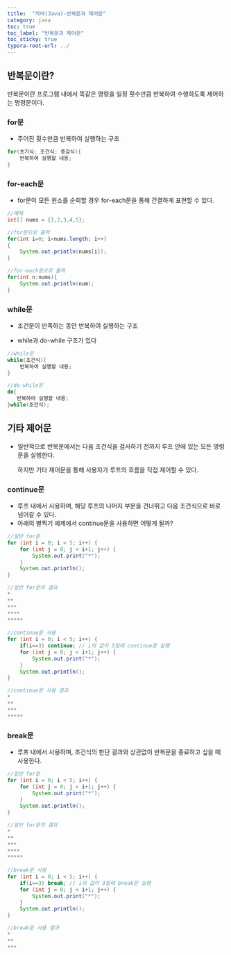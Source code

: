 ```yaml
---
title:  "자바(Java)-반복문과 제어문"
category: java
toc: true
toc_label: "반복문과 제어문"
toc_sticky: true
typora-root-url: ../
---
```








## 반복문이란?

반복문이란 프로그램 내에서 똑같은 명령을 일정 횟수만큼 반복하여 수행하도록 제어하는 명령문이다.



### for문

- 주어진 횟수만큼 반복하여 실행하는 구조


```java
for(초기식; 조건식; 증감식){
    반복하여 실행할 내용;
}
```



### for-each문

- for문이 모든 원소를 순회할 경우 for-each문을 통해 간결하게 표현할 수 있다.

```java
//예제
int[] nums = {1,2,3,4,5};

//for문으로 출력
for(int i=0; i<nums.length; i++)
{
    System.out.println(nums[i]);
}

//for-each문으로 출력
for(int n:nums){
    System.out.println(num);
}
```



### while문

- 조건문이 만족하는 동안 반복하여 실행하는 구조

- while과 do-while 구조가 있다


```java
//while문
while(조건식){
    반복하여 실행할 내용;
}

//do-while문
do{
   반복하여 실행할 내용; 
}while(조건식);
```





## 기타 제어문

- 일반적으로 반복문에서는 다음 조건식을 검사하기 전까지 루프 안에 있는 모든 명령문을 실행한다.

  하지만 기타 제어문을 통해 사용자가 루프의 흐름을 직접 제어할 수 있다.



### continue문

- 루프 내에서 사용하며, 해당 루프의 나머지 부분을 건너뛰고 다음 조건식으로 바로 넘어갈 수 있다.
- 아래의 별찍기 예제에서 continue문을 사용하면 어떻게 될까?

```java
//일반 for문
for (int i = 0; i < 5; i++) {
    for (int j = 0; j < i+1; j++) {
        System.out.print("*");
    }
    System.out.println();
}

//일반 for문의 결과
*
**
***
****
*****
    
//continue문 사용
for (int i = 0; i < 5; i++) {
    if(i==3) continue; // i의 값이 3일때 continue문 실행
    for (int j = 0; j < i+1; j++) {
        System.out.print("*");
    }
    System.out.println();
}

//continue문 사용 결과
*
**
***
*****
```



### break문

- 루프 내에서 사용하며, 조건식의 판단 결과와 상관없이 반복문을 종료하고 싶을 때 사용한다.

```java
//일반 for문
for (int i = 0; i < 5; i++) {
    for (int j = 0; j < i+1; j++) {
        System.out.print("*");
    }
    System.out.println();
}

//일반 for문의 결과
*
**
***
****
*****
    
//break문 사용
for (int i = 0; i < 5; i++) {
    if(i==3) break; // i의 값이 3일때 break문 실행
    for (int j = 0; j < i+1; j++) {
        System.out.print("*");
    }
    System.out.println();
}

//break문 사용 결과
*
**
***
```

